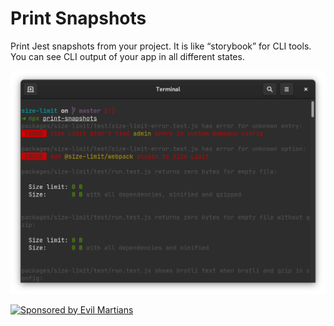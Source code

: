 # Print Snapshots

Print Jest snapshots from your project. It is like “storybook” for CLI tools.
You can see CLI output of your app in all different states.

<p align="center">
  <img src="./screenshot.png" alt="Print Snapshots example" width="786">
</p>

<a href="https://evilmartians.com/?utm_source=print-snapshots">
  <img src="https://evilmartians.com/badges/sponsored-by-evil-martians.svg"
       alt="Sponsored by Evil Martians" width="236" height="54">
</a>
